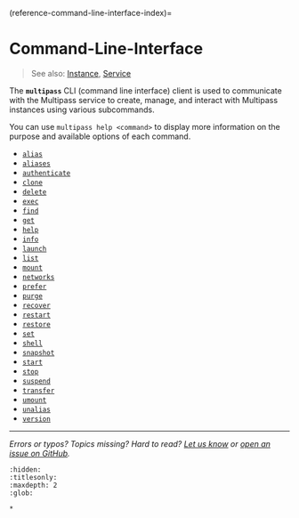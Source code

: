 (reference-command-line-interface-index)=
# Command-Line-Interface

> See also: [Instance](/explanation/instance), [Service](/explanation/service)

The **`multipass`** CLI (command line interface) client is used to communicate with the Multipass service to create, manage, and interact with Multipass instances using various subcommands. 

You can use `multipass help <command>` to display more information on the purpose and available options of each command.

- [`alias`](alias)                     
- [`aliases`](aliases)                   
- [`authenticate`](authenticate)    
- [`clone`](clone)    
- [`delete`](delete)                    
- [`exec`](exec)                      
- [`find`](find)                       
- [`get`](get)                             
- [`help`](help)                       
- [`info`](info)                      
- [`launch`](launch)                    
- [`list`](list)                      
- [`mount`](mount)                     
- [`networks`](networks)
- [`prefer`](prefer)                  
- [`purge`](purge)                     
- [`recover`](recover)
- [`restart`](restart)
- [`restore`](restore) 
- [`set`](set)                       
- [`shell`](shell)
- [`snapshot`](snapshot)
- [`start`](start)                     
- [`stop`](stop)
- [`suspend`](suspend)
- [`transfer`](transfer)                  
- [`umount`](umount)                    
- [`unalias`](unalias)                   
- [`version`](version)

---

*Errors or typos? Topics missing? Hard to read? <a href="https://docs.google.com/forms/d/e/1FAIpQLSd0XZDU9sbOCiljceh3rO_rkp6vazy2ZsIWgx4gsvl_Sec4Ig/viewform?usp=pp_url&entry.317501128=https://canonical.com/multipass/docs/multipass-cli-client" target="_blank">Let us know</a> or <a href="https://github.com/canonical/multipass/issues/new/choose" target="_blank">open an issue on GitHub</a>.*


```{toctree}
:hidden:
:titlesonly:
:maxdepth: 2
:glob:

*
